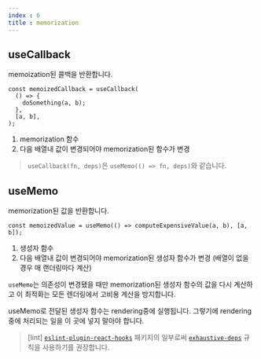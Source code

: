 ```yaml
---
index : 6
title : memorization
---
```




## useCallback

memoization된 콜백을 반환합니다.



```react
const memoizedCallback = useCallback(
  () => {
    doSomething(a, b);
  },
  [a, b],
);
```

1. memorization 함수
2. 다음 배열내 값이 변경되어야 memorization된 함수가 변경



>  `useCallback(fn, deps)`은 `useMemo(() => fn, deps)`와 같습니다.

## useMemo

memorization된 값을 반환합니다.



```react
const memoizedValue = useMemo(() => computeExpensiveValue(a, b), [a, b]);
```

1. 생성자 함수
2. 다음 배열내 값이 변경되어야 memorization된 생성자 함수가 변경 (배열이 없을 경우 매 랜더링마다 계산)



`useMemo`는 의존성이 변경됐을 때만 memorization된 생성자 함수의 값을 다시 계산하고 이 최적화는 모든 렌더링에서 고비용 계산을 방지합니다.

useMemo로 전달된 생성자 함수는 rendering중에 실행됩니다. 그렇기에 rendering 중에 처리되는 일을 이 곳에 넣지 말아야 합니다.



> [lint] [`eslint-plugin-react-hooks`](https://www.npmjs.com/package/eslint-plugin-react-hooks#installation) 패키지의 일부로써 [`exhaustive-deps`](https://github.com/facebook/react/issues/14920) 규칙을 사용하기를 권장합니다.